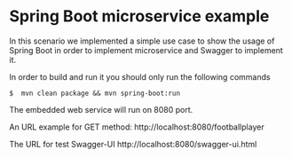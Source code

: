 # Spring Boot microservice example

In this scenario we implemented a simple use case to show the usage of Spring Boot in order to implement microservice and Swagger
to implement it.

In order to build and run it you should only run the following commands

```console
$  mvn clean package && mvn spring-boot:run
```

The embedded web service will run on 8080 port.

An URL example for GET method: http://localhost:8080/footballplayer

The URL for test Swagger-UI http://localhost:8080/swagger-ui.html
